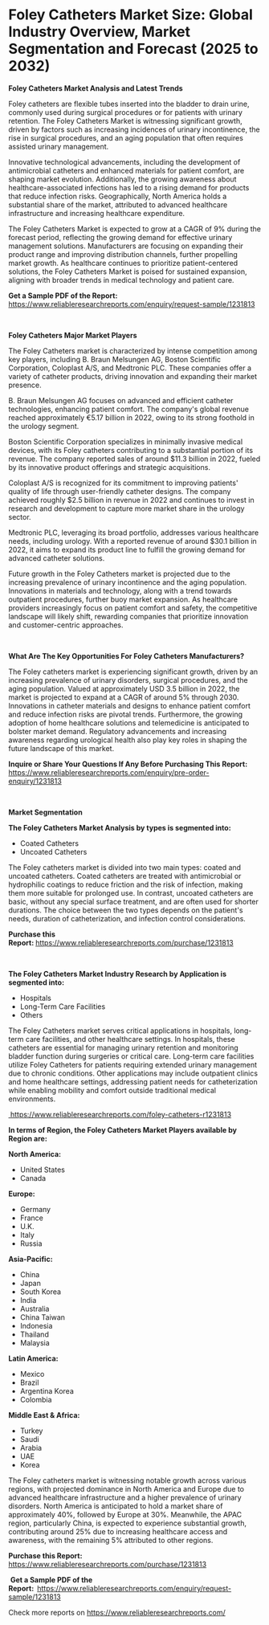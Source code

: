 <p><h1>Foley Catheters Market Size: Global Industry Overview, Market Segmentation and Forecast (2025 to 2032)</h1></p><p><strong>Foley Catheters Market Analysis and Latest Trends</strong></p>
<p><p>Foley catheters are flexible tubes inserted into the bladder to drain urine, commonly used during surgical procedures or for patients with urinary retention. The Foley Catheters Market is witnessing significant growth, driven by factors such as increasing incidences of urinary incontinence, the rise in surgical procedures, and an aging population that often requires assisted urinary management.</p><p>Innovative technological advancements, including the development of antimicrobial catheters and enhanced materials for patient comfort, are shaping market evolution. Additionally, the growing awareness about healthcare-associated infections has led to a rising demand for products that reduce infection risks. Geographically, North America holds a substantial share of the market, attributed to advanced healthcare infrastructure and increasing healthcare expenditure.</p><p>The Foley Catheters Market is expected to grow at a CAGR of 9% during the forecast period, reflecting the growing demand for effective urinary management solutions. Manufacturers are focusing on expanding their product range and improving distribution channels, further propelling market growth. As healthcare continues to prioritize patient-centered solutions, the Foley Catheters Market is poised for sustained expansion, aligning with broader trends in medical technology and patient care.</p></p>
<p><strong>Get a Sample PDF of the Report:&nbsp;</strong> <a href="https://www.reliableresearchreports.com/enquiry/request-sample/1231813?utm_campaign=2631&utm_medium=2&utm_source=Github&utm_content=ia&utm_term=04032025&utm_id=foley-catheters">https://www.reliableresearchreports.com/enquiry/request-sample/1231813</a></p>
<p>&nbsp;</p>
<p><strong>Foley Catheters Major Market Players</strong></p>
<p><p>The Foley Catheters market is characterized by intense competition among key players, including B. Braun Melsungen AG, Boston Scientific Corporation, Coloplast A/S, and Medtronic PLC. These companies offer a variety of catheter products, driving innovation and expanding their market presence. </p><p>B. Braun Melsungen AG focuses on advanced and efficient catheter technologies, enhancing patient comfort. The company's global revenue reached approximately €5.17 billion in 2022, owing to its strong foothold in the urology segment.</p><p>Boston Scientific Corporation specializes in minimally invasive medical devices, with its Foley catheters contributing to a substantial portion of its revenue. The company reported sales of around $11.3 billion in 2022, fueled by its innovative product offerings and strategic acquisitions.</p><p>Coloplast A/S is recognized for its commitment to improving patients' quality of life through user-friendly catheter designs. The company achieved roughly $2.5 billion in revenue in 2022 and continues to invest in research and development to capture more market share in the urology sector.</p><p>Medtronic PLC, leveraging its broad portfolio, addresses various healthcare needs, including urology. With a reported revenue of around $30.1 billion in 2022, it aims to expand its product line to fulfill the growing demand for advanced catheter solutions.</p><p>Future growth in the Foley Catheters market is projected due to the increasing prevalence of urinary incontinence and the aging population. Innovations in materials and technology, along with a trend towards outpatient procedures, further buoy market expansion. As healthcare providers increasingly focus on patient comfort and safety, the competitive landscape will likely shift, rewarding companies that prioritize innovation and customer-centric approaches.</p></p>
<p>&nbsp;</p>
<p><strong>What Are The Key Opportunities For Foley Catheters Manufacturers?</strong></p>
<p><p>The Foley catheters market is experiencing significant growth, driven by an increasing prevalence of urinary disorders, surgical procedures, and the aging population. Valued at approximately USD 3.5 billion in 2022, the market is projected to expand at a CAGR of around 5% through 2030. Innovations in catheter materials and designs to enhance patient comfort and reduce infection risks are pivotal trends. Furthermore, the growing adoption of home healthcare solutions and telemedicine is anticipated to bolster market demand. Regulatory advancements and increasing awareness regarding urological health also play key roles in shaping the future landscape of this market.</p></p>
<p><strong>Inquire or Share Your Questions If Any Before Purchasing This Report:</strong> <a href="https://www.reliableresearchreports.com/enquiry/pre-order-enquiry/1231813?utm_campaign=2631&utm_medium=2&utm_source=Github&utm_content=ia&utm_term=04032025&utm_id=foley-catheters">https://www.reliableresearchreports.com/enquiry/pre-order-enquiry/1231813</a></p>
<p>&nbsp;</p>
<p><strong>Market Segmentation</strong></p>
<p><strong>The Foley Catheters Market Analysis by types is segmented into:</strong></p>
<p><ul><li>Coated Catheters</li><li>Uncoated Catheters</li></ul></p>
<p><p>The Foley catheters market is divided into two main types: coated and uncoated catheters. Coated catheters are treated with antimicrobial or hydrophilic coatings to reduce friction and the risk of infection, making them more suitable for prolonged use. In contrast, uncoated catheters are basic, without any special surface treatment, and are often used for shorter durations. The choice between the two types depends on the patient's needs, duration of catheterization, and infection control considerations.</p></p>
<p><strong>Purchase this Report:&nbsp;</strong><a href="https://www.reliableresearchreports.com/purchase/1231813?utm_campaign=2631&utm_medium=2&utm_source=Github&utm_content=ia&utm_term=04032025&utm_id=foley-catheters">https://www.reliableresearchreports.com/purchase/1231813</a></p>
<p>&nbsp;</p>
<p><strong>The Foley Catheters Market Industry Research by Application is segmented into:</strong></p>
<p><ul><li>Hospitals</li><li>Long-Term Care Facilities</li><li>Others</li></ul></p>
<p><p>The Foley Catheters market serves critical applications in hospitals, long-term care facilities, and other healthcare settings. In hospitals, these catheters are essential for managing urinary retention and monitoring bladder function during surgeries or critical care. Long-term care facilities utilize Foley Catheters for patients requiring extended urinary management due to chronic conditions. Other applications may include outpatient clinics and home healthcare settings, addressing patient needs for catheterization while enabling mobility and comfort outside traditional medical environments.</p></p>
<p><a href="https://www.reliableresearchreports.com/foley-catheters-r1231813?utm_campaign=2631&utm_medium=2&utm_source=Github&utm_content=ia&utm_term=04032025&utm_id=foley-catheters">&nbsp;https://www.reliableresearchreports.com/foley-catheters-r1231813</a></p>
<p><strong>In terms of Region, the Foley Catheters Market Players available by Region are:</strong></p>
<p>
    <p> <strong> North America: </strong>
        <ul>
            <li>United States</li>
            <li>Canada</li>
        </ul>
        </p> 
    <p> <strong> Europe: </strong>
        <ul>
            <li>Germany</li>
            <li>France</li>
            <li>U.K.</li>
            <li>Italy</li>
            <li>Russia</li>
        </ul>
        </p> 
    <p> <strong> Asia-Pacific: </strong>
        <ul>
            <li>China</li>
            <li>Japan</li>
            <li>South Korea</li>
            <li>India</li>
            <li>Australia</li>
            <li>China Taiwan</li>
            <li>Indonesia</li>
            <li>Thailand</li>
            <li>Malaysia</li>
        </ul>
        </p> 
    <p> <strong> Latin America: </strong>
        <ul>
            <li>Mexico</li>
            <li>Brazil</li>
            <li>Argentina Korea</li>
            <li>Colombia</li>
        </ul>
        </p> 
    <p> <strong> Middle East & Africa: </strong>
        <ul>
            <li>Turkey</li>
            <li>Saudi</li>
            <li>Arabia</li>
            <li>UAE</li>
            <li>Korea</li>
        </ul>
    </p>
    </p>
<p><p>The Foley catheters market is witnessing notable growth across various regions, with projected dominance in North America and Europe due to advanced healthcare infrastructure and a higher prevalence of urinary disorders. North America is anticipated to hold a market share of approximately 40%, followed by Europe at 30%. Meanwhile, the APAC region, particularly China, is expected to experience substantial growth, contributing around 25% due to increasing healthcare access and awareness, with the remaining 5% attributed to other regions.</p></p>
<p><strong>Purchase this Report: </strong><a href="https://www.reliableresearchreports.com/purchase/1231813?utm_campaign=2631&utm_medium=2&utm_source=Github&utm_content=ia&utm_term=04032025&utm_id=foley-catheters">https://www.reliableresearchreports.com/purchase/1231813</a></p>
<p>&nbsp;<strong>Get a Sample PDF of the Report:&nbsp;&nbsp;</strong><a href="https://www.reliableresearchreports.com/enquiry/request-sample/1231813?utm_campaign=2631&utm_medium=2&utm_source=Github&utm_content=ia&utm_term=04032025&utm_id=foley-catheters">https://www.reliableresearchreports.com/enquiry/request-sample/1231813</a></p>
<p><strong></strong></p>
<p>Check more reports on <a href="https://www.reliableresearchreports.com/?utm_campaign=2631&utm_medium=2&utm_source=Github&utm_content=ia&utm_term=04032025&utm_id=foley-catheters">https://www.reliableresearchreports.com/</a></p>